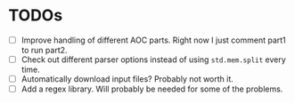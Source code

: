 # TODOs

- [ ] Improve handling of different AOC parts. Right now I just comment part1 to run part2.
- [ ] Check out different parser options instead of using `std.mem.split` every time.
- [ ] Automatically download input files? Probably not worth it.
- [ ] Add a regex library. Will probably be needed for some of the problems.
